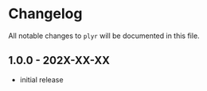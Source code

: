 # Changelog

All notable changes to `plyr` will be documented in this file.

## 1.0.0 - 202X-XX-XX

- initial release
